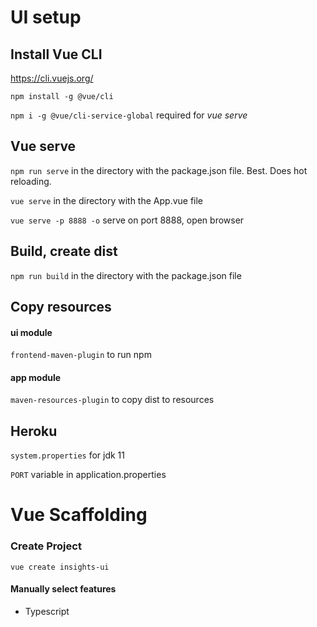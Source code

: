 # UI setup

## Install Vue CLI
https://cli.vuejs.org/

`npm install -g @vue/cli`

`npm i -g @vue/cli-service-global` required for _vue serve_

## Vue serve
`npm run serve` in the directory with the package.json file.
Best. Does hot reloading.

`vue serve` in the directory with the App.vue file

`vue serve -p 8888 -o` serve on port 8888, open browser

## Build, create dist

`npm run build` in the directory with the package.json file 

## Copy resources

#### ui module
`frontend-maven-plugin` to run npm

#### app module
`maven-resources-plugin` to copy dist to resources

## Heroku
`system.properties` for jdk 11

`PORT` variable in application.properties

# Vue Scaffolding

### Create Project
`vue create insights-ui`

#### Manually select features
- Typescript